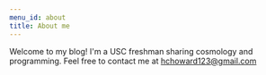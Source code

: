 ```yaml
---
menu_id: about
title: About me
---
```

Welcome to my blog! I'm a USC freshman sharing cosmology and programming. Feel free to contact me at hchoward123@gmail.com